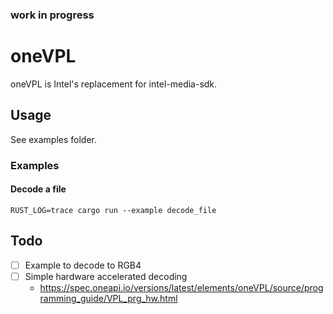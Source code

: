 ### work in progress

# oneVPL
oneVPL is Intel's replacement for intel-media-sdk.


## Usage
See examples folder.


### Examples

#### Decode a file
```
RUST_LOG=trace cargo run --example decode_file
```

## Todo
- [ ] Example to decode to RGB4
- [ ] Simple hardware accelerated decoding
    - https://spec.oneapi.io/versions/latest/elements/oneVPL/source/programming_guide/VPL_prg_hw.html